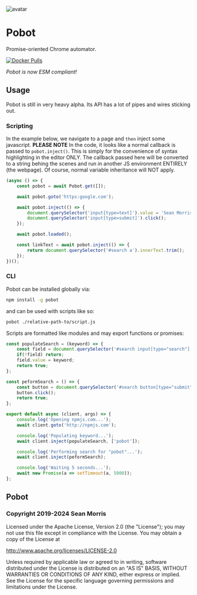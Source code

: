![avatar](https://avatars3.githubusercontent.com/u/640101?s=80&v=4)

# Pobot

Promise-oriented Chrome automator.

[![Docker Pulls](https://img.shields.io/docker/pulls/seanmorris/pobot?logo=docker&logoColor=white&color=960&label=ids.server%20pulls&style=for-the-badge)](https://hub.docker.com/repository/docker/seanmorris/pobot)

*Pobot is now ESM compliant!*

## Usage

Pobot is still in very heavy alpha. Its API has a lot of pipes and wires sticking out.

### Scripting

In the example below, we navigate to a page and `then` inject some javascript. **PLEASE NOTE** In the code, it looks like a normal callback is passed to `pobot.inject()`. This is simply for the convenience of syntax highlighting in the editor ONLY. The callback passed here will be converted to a string behing the scenes and run in another JS environment ENTIRELY (the webpage). Of course, normal variable inheritance will NOT apply.

```javascript
(async () => {
    const pobot = await Pobot.get([]);

    await pobot.goto('https:google.com');

    await pobot.inject(() => {
        document.querySelector('input[type=text]').value = 'Sean Morris';
        document.querySelector('input[type=submit]').click();
    });

    await pobot.loaded();

    const linkText = await pobot.inject(() => {
        return document.querySelector('#search a').innerText.trim();
    });
})();
```

### CLI

Pobot can be installed globally via:

```bash
npm install -g pobot
```

and can be used with scripts like so:

```bash
pobot ./relative-path-to/script.js
```

Scripts are formatted like modules and may export functions or promises:

```javascript
const populateSearch = (keyword) => {
    const field = document.querySelector('#search input[type="search"]');
    if(!field) return;
    field.value = keyword;
    return true;
};

const peformSearch = () => {
    const button = document.querySelector('#search button[type="submit"]');
    button.click();
    return true;
};

export default async (client, args) => {
    console.log('Opening npmjs.com...');
    await client.goto('http://npmjs.com');

    console.log('Populating keyword...');
    await client.inject(populateSearch, ['pobot']);

    console.log('Performing search for "pobot"...');
    await client.inject(peformSearch);

    console.log('Waiting 5 seconds...');
    await new Promise(a => setTimeout(a, 5000));
};
```

## Pobot

### Copyright 2019-2024 Sean Morris

Licensed under the Apache License, Version 2.0 (the "License");
you may not use this file except in compliance with the License.
You may obtain a copy of the License at

http://www.apache.org/licenses/LICENSE-2.0

Unless required by applicable law or agreed to in writing, software
distributed under the License is distributed on an "AS IS" BASIS,
WITHOUT WARRANTIES OR CONDITIONS OF ANY KIND, either express or implied.
See the License for the specific language governing permissions and
limitations under the License.

